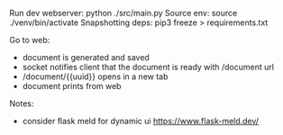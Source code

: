 Run dev webserver: python ./src/main.py
Source env: source ./venv/bin/activate
Snapshotting deps: pip3 freeze > requirements.txt

Go to web:
- document is generated and saved
- socket notifies client that the document is ready with /document url
- /document/{{uuid}} opens in a new tab
- document prints from web


Notes:
- consider flask meld for dynamic ui https://www.flask-meld.dev/

